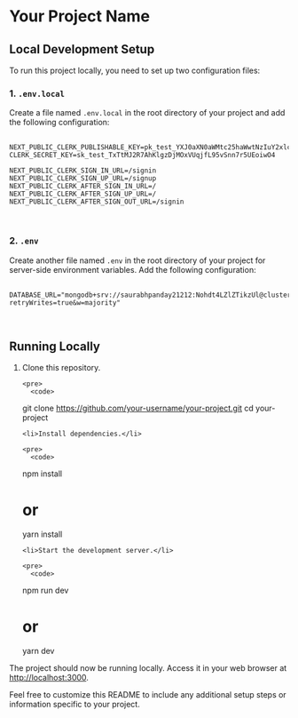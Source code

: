 <!DOCTYPE html>
<html lang="en">
<head>
  <meta charset="UTF-8">
  <meta name="viewport" content="width=device-width, initial-scale=1.0">
  <title>Your Project Name - README</title>
</head>
<body>

  <h1>Your Project Name</h1>

  <h2>Local Development Setup</h2>

  <p>To run this project locally, you need to set up two configuration files:</p>

  <h3>1. <code>.env.local</code></h3>

  <p>Create a file named <code>.env.local</code> in the root directory of your project and add the following configuration:</p>

  <pre>
    <code>
NEXT_PUBLIC_CLERK_PUBLISHABLE_KEY=pk_test_YXJ0aXN0aWMtc25haWwtNzIuY2xlcmsuYWNjb3VudHMuZGV2JA
CLERK_SECRET_KEY=sk_test_TxTtMJ2R7AhKlgzDjMOxVUqjfL95vSnn7r5UEoiwO4

NEXT_PUBLIC_CLERK_SIGN_IN_URL=/signin
NEXT_PUBLIC_CLERK_SIGN_UP_URL=/signup
NEXT_PUBLIC_CLERK_AFTER_SIGN_IN_URL=/
NEXT_PUBLIC_CLERK_AFTER_SIGN_UP_URL=/
NEXT_PUBLIC_CLERK_AFTER_SIGN_OUT_URL=/signin
    </code>
  </pre>

  <h3>2. <code>.env</code></h3>

  <p>Create another file named <code>.env</code> in the root directory of your project for server-side environment variables. Add the following configuration:</p>

  <pre>
    <code>
DATABASE_URL="mongodb+srv://saurabhpanday21212:Nohdt4LZlZTikzUl@cluster1.rdnnojw.mongodb.net/TASKER?retryWrites=true&amp;w=majority"
    </code>
  </pre>

  <h2>Running Locally</h2>

  <ol>
    <li>Clone this repository.</li>

    <pre>
      <code>
git clone https://github.com/your-username/your-project.git
cd your-project
      </code>
    </pre>

    <li>Install dependencies.</li>

    <pre>
      <code>
npm install
# or
yarn install
      </code>
    </pre>

    <li>Start the development server.</li>

    <pre>
      <code>
npm run dev
# or
yarn dev
      </code>
    </pre>
  </ol>

  <p>The project should now be running locally. Access it in your web browser at <a href="http://localhost:3000" target="_blank">http://localhost:3000</a>.</p>

  <p>Feel free to customize this README to include any additional setup steps or information specific to your project.</p>

</body>
</html>


